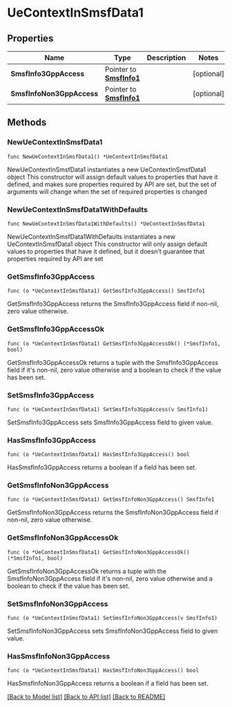 # UeContextInSmsfData1

## Properties

Name | Type | Description | Notes
------------ | ------------- | ------------- | -------------
**SmsfInfo3GppAccess** | Pointer to [**SmsfInfo1**](SmsfInfo1.md) |  | [optional] 
**SmsfInfoNon3GppAccess** | Pointer to [**SmsfInfo1**](SmsfInfo1.md) |  | [optional] 

## Methods

### NewUeContextInSmsfData1

`func NewUeContextInSmsfData1() *UeContextInSmsfData1`

NewUeContextInSmsfData1 instantiates a new UeContextInSmsfData1 object
This constructor will assign default values to properties that have it defined,
and makes sure properties required by API are set, but the set of arguments
will change when the set of required properties is changed

### NewUeContextInSmsfData1WithDefaults

`func NewUeContextInSmsfData1WithDefaults() *UeContextInSmsfData1`

NewUeContextInSmsfData1WithDefaults instantiates a new UeContextInSmsfData1 object
This constructor will only assign default values to properties that have it defined,
but it doesn't guarantee that properties required by API are set

### GetSmsfInfo3GppAccess

`func (o *UeContextInSmsfData1) GetSmsfInfo3GppAccess() SmsfInfo1`

GetSmsfInfo3GppAccess returns the SmsfInfo3GppAccess field if non-nil, zero value otherwise.

### GetSmsfInfo3GppAccessOk

`func (o *UeContextInSmsfData1) GetSmsfInfo3GppAccessOk() (*SmsfInfo1, bool)`

GetSmsfInfo3GppAccessOk returns a tuple with the SmsfInfo3GppAccess field if it's non-nil, zero value otherwise
and a boolean to check if the value has been set.

### SetSmsfInfo3GppAccess

`func (o *UeContextInSmsfData1) SetSmsfInfo3GppAccess(v SmsfInfo1)`

SetSmsfInfo3GppAccess sets SmsfInfo3GppAccess field to given value.

### HasSmsfInfo3GppAccess

`func (o *UeContextInSmsfData1) HasSmsfInfo3GppAccess() bool`

HasSmsfInfo3GppAccess returns a boolean if a field has been set.

### GetSmsfInfoNon3GppAccess

`func (o *UeContextInSmsfData1) GetSmsfInfoNon3GppAccess() SmsfInfo1`

GetSmsfInfoNon3GppAccess returns the SmsfInfoNon3GppAccess field if non-nil, zero value otherwise.

### GetSmsfInfoNon3GppAccessOk

`func (o *UeContextInSmsfData1) GetSmsfInfoNon3GppAccessOk() (*SmsfInfo1, bool)`

GetSmsfInfoNon3GppAccessOk returns a tuple with the SmsfInfoNon3GppAccess field if it's non-nil, zero value otherwise
and a boolean to check if the value has been set.

### SetSmsfInfoNon3GppAccess

`func (o *UeContextInSmsfData1) SetSmsfInfoNon3GppAccess(v SmsfInfo1)`

SetSmsfInfoNon3GppAccess sets SmsfInfoNon3GppAccess field to given value.

### HasSmsfInfoNon3GppAccess

`func (o *UeContextInSmsfData1) HasSmsfInfoNon3GppAccess() bool`

HasSmsfInfoNon3GppAccess returns a boolean if a field has been set.


[[Back to Model list]](../README.md#documentation-for-models) [[Back to API list]](../README.md#documentation-for-api-endpoints) [[Back to README]](../README.md)


